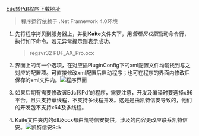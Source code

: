 [Edc转Pdf程序下载地址](ftp://192.168.0.225/download/Device/Soarway.Runner.Core_v1.0.0.zip)

> 程序运行依赖于 .Net Framework 4.0环境

1. 先将程序拷贝到服务器上，并到**Kaite**文件夹下，用*管理员权限*启动命令行，执行如下命令。若无异常提示则表示成功。
   
   > regsvr32 PDF_AX_Pro.ocx

2. 界面上的每一个选项，在对应插PluginConfig下的xml配置文件均能找到与之对应的配置项。可直接修改xml配置后启动程序；也可在程序的界面内修改后保存的xml文件内。![程序界面](../Edc转Pdf/imgs/app_screen.png)

3. 如果后期有需要修改该Edc转Pdf的程序，需要注意，开发及编译时要选择x86平台。且只支持单线程，不支持多线程并发。这是是由凯特信安导致的，他们的开发包不支持x64及多线程。

4. Kaite文件夹内的dll及ocx都由凯特信安提供，涉及的内容更改应联系凯特信安。![凯特信安Sdk](../Edc转Pdf/imgs/kaite_folder.png)

